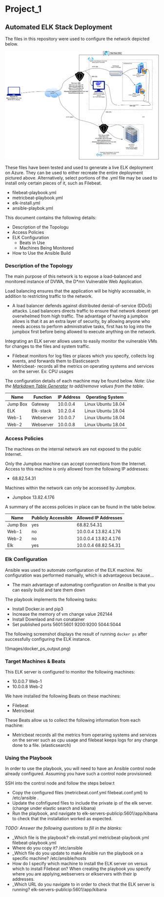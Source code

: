 # Project_1

## Automated ELK Stack Deployment

The files in this repository were used to configure the network depicted below.

![TODO: Update the path with the name of your diagram](Diagram/Networkdiagram.png)

These files have been tested and used to generate a live ELK deployment on Azure. They can be used to either recreate the entire deployment pictured above. Alternatively, select portions of the .yml file may be used to install only certain pieces of it, such as Filebeat.

  - filebeat-playbook.yml
  - metricbeat-playbook.yml
  - elk-install.yml
  - ansible-playbok.yml

This document contains the following details:
- Description of the Topologu
- Access Policies
- ELK Configuration
  - Beats in Use
  - Machines Being Monitored
- How to Use the Ansible Build


### Description of the Topology

The main purpose of this network is to expose a load-balanced and monitored instance of DVWA, the D*mn Vulnerable Web Application.

Load balancing ensures that the application will be highly accessable, in addition to restricting traffic to the network.
- A load balancer defends against distributed denial-of-service (DDoS) attacks. Load balancers directs traffic to ensure that network doesnt get overwhelmed from high traffic. The advantage of having a jumpbox allows is that it as an extra layer of security, by allowing anyone who needs access to perform administrative tasks, first has to  log into the jumpbox first before being allowed to execute anything on the network.   

Integrating an ELK server allows users to easily monitor the vulnerable VMs for changes to the files and system traffic.
- Filebeat monitors for log files or places which you specify, collects log events, and forwards them to Elasticsearch 
- Metricbeat- records all the metrics on operating systems and services on the server. Ex: CPU usages

The configuration details of each machine may be found below.
_Note: Use the [Markdown Table Generator](http://www.tablesgenerator.com/markdown_tables) to add/remove values from the table_.

| Name     | Function | IP Address | Operating System      |  
|----------|----------|------------|-----------------------|  
| Jump Box | Gateway  | 10.0.0.4   | Linux Ubuntu 18.04    |
| ELK      | Elk-stack| 10.2.0.4   | Linux Ubuntu 18.04    |
| Web-1    | Webserver| 10.0.0.7   | Linux Ubuntu 18.04    |
| Web-2    | Webserver| 10.0.0.8   | Linux Ubuntu 18.04    |

### Access Policies

The machines on the internal network are not exposed to the public Internet. 

Only the Jumpbox machine can accept connections from the Internet. Access to this machine is only allowed from the following IP addresses:
- 68.82.54.31

Machines within the network can only be accessed by Jumpbox.
- Jumpbox 13.82.4.176

A summary of the access policies in place can be found in the table below.

| Name     | Publicly Accessible | Allowed IP Addresses |
|----------|---------------------|----------------------|
| Jump Box |     yes             | 68.82.54.31          |
| Web-1    |     no              | 10.0.0.4 13.82.4.176 |
| Web-2    |     no              | 10.0.0.4 13.82.4.176 |
| Elk      |     yes             | 10.0.0.4 68.82.54.31 |

### Elk Configuration

Ansible was used to automate configuration of the ELK machine. No configuration was performed manually, which is advantageous because...
- The main advantage of automating configuration on Ansilbe is that you can easily build and tare them down 

The playbook implements the following tasks:
- Install Docker.io and pip3
- Increase the memory of vm change value 262144
- Install Downlaod and run conatainer
- Set published ports 5601:5601 9200:9200 5044:5044

The following screenshot displays the result of running `docker ps` after successfully configuring the ELK instance.


!(Images/docker_ps_output.png)
### Target Machines & Beats
This ELK server is configured to monitor the following machines:
- 10.0.0.7 Web-1
- 10.0.0.8 Web-2

We have installed the following Beats on these machines:
- Filebeat
- Metricbeat

These Beats allow us to collect the following information from each machine:
- Metricbeat records all the metrics from operaring systems and services on the server such as cpu usage and filebeat keeps logs for any change done to a file. (elasticsearch) 

### Using the Playbook
In order to use the playbook, you will need to have an Ansible control node already configured. Assuming you have such a control node provisioned: 

SSH into the control node and follow the steps below:t 
- Copy the configured files (metricbeat.conf.yml filebeat.conf.yml)  to /etc/ansible .
- Update the cofnfigured files to include the private ip of the elk server. (change under elastic search and kibana)
- Run the playbook, and navigate to elk-servers-publicip:5601/app/kibana to check that the installation worked as expected.

_TODO: Answer the following questions to fill in the blanks:_
- _Which file is the playbook? elk-install.yml metricbeat-playbook.yml filebeat-playbook.yml
-  Where do you copy it? /etc/ansible
- _Which file do you update to make Ansible run the playbook on a specific machine? /etc/ansible/hosts
-  How do I specify which machine to install the ELK server on versus which to install Filebeat on? When creating the playbook you specify where you are applying,webservers or elkservers with their ip addresses.
- _Which URL do you navigate to in order to check that the ELK server is running? elk-servers-publicip:5601/app/kibana
